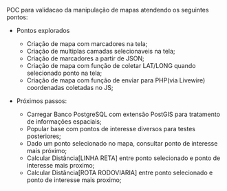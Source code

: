 POC para validacao da manipulação de mapas atendendo os seguintes pontos:

  - Pontos explorados
    - Criação de mapa com marcadores na tela;
    - Criação de multiplas camadas selecionaveis na tela;
    - Criação de marcadores a partir de JSON;
    - Criação de mapa com função de coletar LAT/LONG quando selecionado ponto na tela;
    - Criação de mapa com função de enviar para PHP(via Livewire) coordenadas coletadas no JS;
  
 - Próximos passos:
    - Carregar Banco PostgreSQL com extensão PostGIS para tratamento de informações espaciais;
    - Popular base com pontos de interesse diversos para testes posteriores;
    - Dado um ponto selecionado no mapa, consultar ponto de interesse mais próximo;
    - Calcular Distância[LINHA RETA] entre ponto selecionado e ponto de interesse mais proximo;
    - Calcular Distância[ROTA RODOVIARIA] entre ponto selecionado e ponto de interesse mais proximo;
